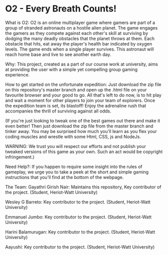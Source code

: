 # O2 - Every Breath Counts!

What is O2:
O2 is an online multiplayer game where gamers are part of a group of stranded astronauts on a hostile alien planet.
The game engages the gamers as they compete against each other's skill at surviving by dodging the many deadly
obstacles that the planet throws at them. Each obstacle that hits, eat away the player's health bar indicated by oxygen levels.
The game ends when a single player survives. This astronaut will reach home base and live to see another earth day.

Why:
This project, created as a part of our course work at university, aims at providing the user with a simple yet 
compelling group gaming experience.

How to get started on the unfortunate expedition:
Just download the zip file on this repository's master branch and open up the .html file on your favourite
browser and your good to go. All that's left to do now, is to hit play and wait a moment for other players to join
your team of explorers. Once the expedition team is set, its blastoff! 
Enjoy the adrenaline rush that accompanies the thrill of surviving against all odds.

(If you're just looking to tweak one of the best games out there and make it even better! Then just download the zip
file from the master branch and tinker away. You may be surprised how much you'll learn as you flex your coding muscles
and wrestle with some Html, CSS, js and NodeJs.

WARNING: We trust you will respect our efforts and not publish your tweaked versions of this game as your own. Such an act would be copyright infringement.)

Need Help?:
If you happen to require some insight into the rules of gameplay, we urge you to take a peek at the short and simple gaming
instructions that you'll find at the bottom of the webpage.

The Team:
Gayathri Girish Nair: Maintains this repository, Key contributor of the project.
(Student, Heriot-Watt University)

Wesley G Barreto: Key contributor to the project.
(Student, Heriot-Watt University)

Emmanuel Jumbo: Key contributor to the project.
(Student, Heriot-Watt University)

Harini Balamurugan: Key contributor to the project.
(Student, Heriot-Watt University)

Aayushi: Key contributor to the project.
(Student, Heriot-Watt University)
